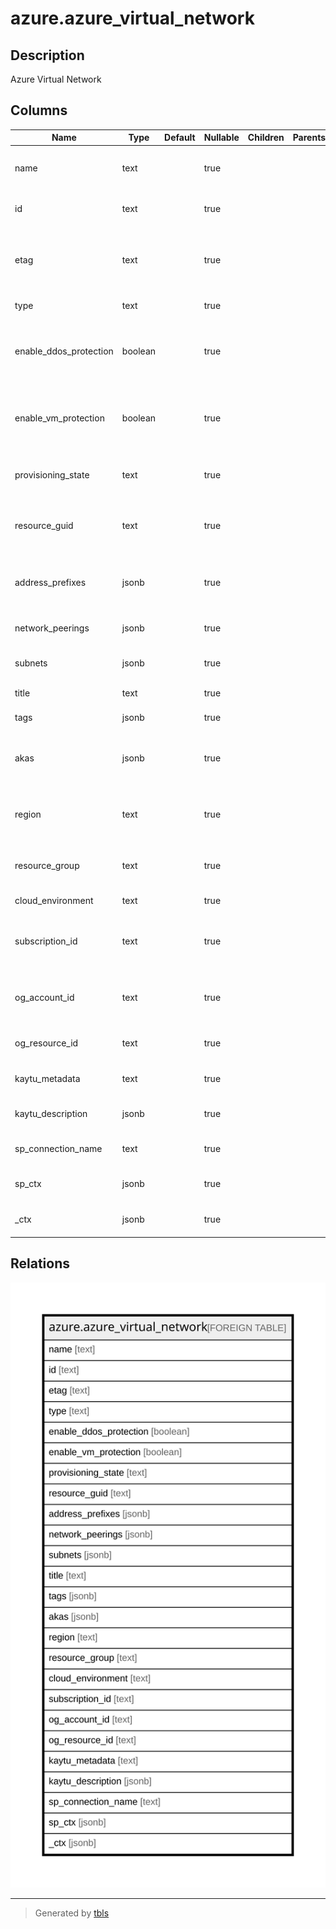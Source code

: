 # azure.azure_virtual_network

## Description

Azure Virtual Network

## Columns

| Name | Type | Default | Nullable | Children | Parents | Comment |
| ---- | ---- | ------- | -------- | -------- | ------- | ------- |
| name | text |  | true |  |  | The friendly name that identifies the virtual network |
| id | text |  | true |  |  | Contains ID to identify a virtual network uniquely |
| etag | text |  | true |  |  | An unique read-only string that changes whenever the resource is updated |
| type | text |  | true |  |  | Type of the resource |
| enable_ddos_protection | boolean |  | true |  |  | Indicates if DDoS protection is enabled for all the protected resources in the virtual network |
| enable_vm_protection | boolean |  | true |  |  | Indicates if VM protection is enabled for all the subnets in the virtual network |
| provisioning_state | text |  | true |  |  | The provisioning state of the virtual network resource |
| resource_guid | text |  | true |  |  | The resourceGuid property of the Virtual Network resource |
| address_prefixes | jsonb |  | true |  |  | A list of address blocks reserved for this virtual network in CIDR notation |
| network_peerings | jsonb |  | true |  |  | A list of peerings in a Virtual Network |
| subnets | jsonb |  | true |  |  | A list of subnets in a Virtual Network |
| title | text |  | true |  |  | Title of the resource. |
| tags | jsonb |  | true |  |  | A map of tags for the resource. |
| akas | jsonb |  | true |  |  | Array of globally unique identifier strings (also known as) for the resource. |
| region | text |  | true |  |  | The Azure region/location in which the resource is located. |
| resource_group | text |  | true |  |  | The resource group which holds this resource. |
| cloud_environment | text |  | true |  |  | The Azure Cloud Environment. |
| subscription_id | text |  | true |  |  | The Azure Subscription ID in which the resource is located. |
| og_account_id | text |  | true |  |  | The Platform Account ID in which the resource is located. |
| og_resource_id | text |  | true |  |  | The unique ID of the resource in opengovernance. |
| kaytu_metadata | text |  | true |  |  | Platform Metadata of the Azure resource. |
| kaytu_description | jsonb |  | true |  |  | The full model description of the resource |
| sp_connection_name | text |  | true |  |  | Steampipe connection name. |
| sp_ctx | jsonb |  | true |  |  | Steampipe context in JSON form. |
| _ctx | jsonb |  | true |  |  | Steampipe context in JSON form. |

## Relations

![er](azure.azure_virtual_network.svg)

---

> Generated by [tbls](https://github.com/k1LoW/tbls)
